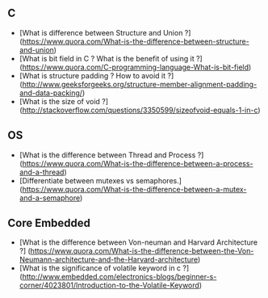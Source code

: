 ## C 
- [What is difference between Structure and Union ?] (https://www.quora.com/What-is-the-difference-between-structure-and-union)
- [What is bit field in C ? What is the benefit of using it ?] (https://www.quora.com/C-programming-language-What-is-bit-field)
- [What is structure padding ? How to avoid it ?] (http://www.geeksforgeeks.org/structure-member-alignment-padding-and-data-packing/)
- [What is the size of void ?] (http://stackoverflow.com/questions/3350599/sizeofvoid-equals-1-in-c)


## OS
- [What is the difference between Thread and Process ?] (https://www.quora.com/What-is-the-difference-between-a-process-and-a-thread)
- [Differentiate between mutexes vs semaphores.] (https://www.quora.com/What-is-the-difference-between-a-mutex-and-a-semaphore)


## Core Embedded
- [What is the difference between Von-neuman and Harvard Architecture ?] (https://www.quora.com/What-is-the-difference-between-the-Von-Neumann-architecture-and-the-Harvard-architecture)
- [What is the significance of volatile keyword in c ?] (http://www.embedded.com/electronics-blogs/beginner-s-corner/4023801/Introduction-to-the-Volatile-Keyword)

